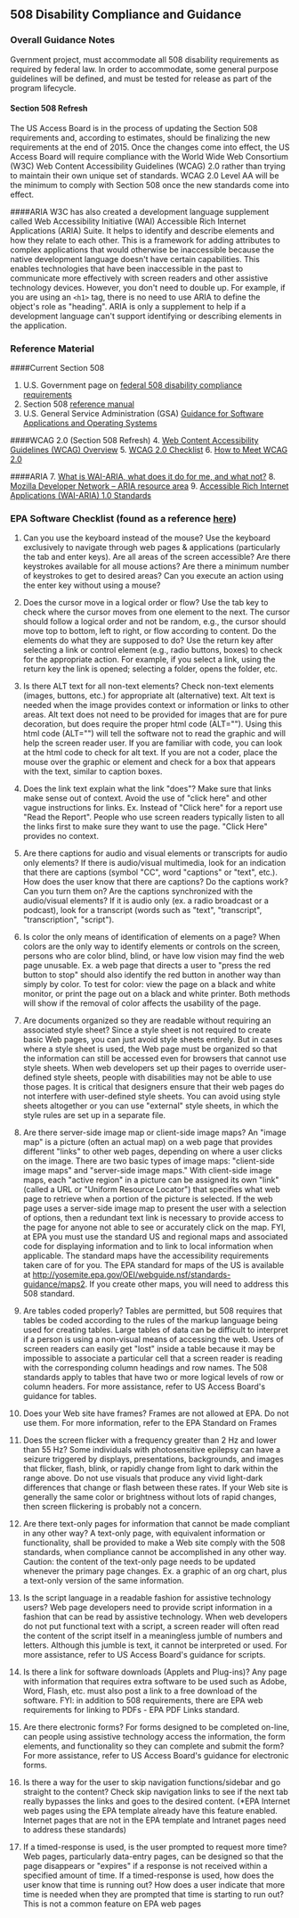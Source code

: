 ## 508 Disability Compliance and Guidance

### Overall Guidance Notes
 Gvernment project, must accommodate all 508 disability requirements as required by federal law. In order to accommodate, some general purpose guidelines will be defined, and must be tested for release as part of the program lifecycle.

#### Section 508 Refresh
The US Access Board is in the process of updating the Section 508 requirements and, according to estimates, should be finalizing the new requirements at the end of 2015. Once the changes come into effect, the US Access Board will require compliance with the World Wide Web Consortium (W3C) Web Content Accessibility Guidelines (WCAG) 2.0 rather than trying to maintain their own unique set of standards. WCAG 2.0 Level AA will be the minimum to comply with Section 508 once the new standards come into effect.

####ARIA
W3C has also created a development language supplement called Web Accessibility Initiative (WAI) Accessible Rich Internet Applications (ARIA) Suite. It helps to identify and describe elements and how they relate to each other. This is a framework for adding attributes to complex applications that would otherwise be inaccessible because the native development language doesn't have certain capabilities. This enables technologies that have been inaccessible in the past to communicate more effectively with screen readers and other assistive technology devices. However, you don't need to double up. For example, if you are using an ```<h1>``` tag, there is no need to use ARIA to define the object's role as "heading". ARIA is only a supplement to help if a development language can't support identifying or describing elements in the application.

### Reference Material
####Current Section 508
1. U.S. Government page on [federal 508 disability compliance requirements](https://www.section508.gov/)
2. Section 508 [reference manual](https://www.section508.gov/archive-section508-reference)
3. U.S. General Service Administration (GSA) [Guidance for Software Applications and Operating Systems](http://www.gsa.gov/graphics/staffoffices/508softwareandos.doc)

####WCAG 2.0 (Section 508 Refresh)
4. [Web Content Accessibility Guidelines (WCAG) Overview](http://www.w3.org/WAI/intro/wcag "Web Content Accessibility Guidelines Overview")
5. [WCAG 2.0 Checklist](http://www.w3.org/TR/2006/WD-WCAG20-20060427/appendixB.html "WCAG 2.0 Checklist")
6. [How to Meet WCAG 2.0](http://www.w3.org/WAI/WCAG20/quickref/ "How to Meet WCAG 2.0")

####ARIA
7. [What is WAI-ARIA, what does it do for me, and what not?](http://www.marcozehe.de/2014/03/27/what-is-wai-aria-what-does-it-do-for-me-and-what-not/ "What is WAI-ARIA, what does it do for me, and what not?")
8. [Mozilla Developer Network – ARIA resource area](https://developer.mozilla.org/en-US/docs/Web/Accessibility/ARIA "Mozilla Developer Network – ARIA resource area")
9. [Accessible Rich Internet Applications (WAI-ARIA) 1.0 Standards](http://www.w3.org/WAI/PF/aria/ "	Accessible Rich Internet Applications 1.0")

### EPA Software Checklist (found as a reference [here](http://www.epa.gov/inter508/toolkit/508_compliance_toolkit_web_apps.htm))

1. Can you use the keyboard instead of the mouse? Use the keyboard exclusively to navigate through web pages & applications (particularly the tab and enter keys). Are all areas of the screen accessible? Are there keystrokes available for all mouse actions? Are there a minimum number of keystrokes to get to desired areas? Can you execute an action using the enter key without using a mouse?

2. Does the cursor move in a logical order or flow? Use the tab key to check where the cursor moves from one element to the next. The cursor should follow a logical order and not be random, e.g., the cursor should move top to bottom, left to right, or flow according to content.
Do the elements do what they are supposed to do? Use the return key after selecting a link or control element (e.g., radio buttons, boxes) to check for the appropriate action. For example, if you select a link, using the return key the link is opened; selecting a folder, opens the folder, etc.

3. Is there ALT text for all non-text elements? Check non-text elements (images, buttons, etc.) for appropriate alt (alternative) text. Alt text is needed when the image provides context or information or links to other areas. Alt text does not need to be provided for images that are for pure decoration, but does require the proper html code (ALT=""). Using this html code (ALT="") will tell the software not to read the graphic and will help the screen reader user. If you are familiar with code, you can look at the html code to check for alt text. If you are not a coder, place the mouse over the graphic or element and check for a box that appears with the text, similar to caption boxes.

4. Does the link text explain what the link "does"? Make sure that links make sense out of context. Avoid the use of "click here" and other vague instructions for links. Ex. Instead of "Click here" for a report use "Read the Report". People who use screen readers typically listen to all the links first to make sure they want to use the page. "Click Here" provides no context.

5. Are there captions for audio and visual elements or transcripts for audio only elements? If there is audio/visual multimedia, look for an indication that there are captions (symbol "CC", word "captions" or "text", etc.). How does the user know that there are captions? Do the captions work? Can you turn them on? Are the captions synchronized with the audio/visual elements? If it is audio only (ex. a radio broadcast or a podcast), look for a transcript (words such as "text", "transcript", "transcription", "script").

6. Is color the only means of identification of elements on a page? When colors are the only way to identify elements or controls on the screen, persons who are color blind, blind, or have low vision may find the web page unusable. Ex. a web page that directs a user to "press the red button to stop" should also identify the red button in another way than simply by color. To test for color: view the page on a black and white monitor, or print the page out on a black and white printer. Both methods will show if the removal of color affects the usability of the page.

7. Are documents organized so they are readable without requiring an associated style sheet? Since a style sheet is not required to create basic Web pages, you can just avoid style sheets entirely. But in cases where a style sheet is used, the Web page must be organized so that the information can still be accessed even for browsers that cannot use style sheets. When web developers set up their pages to override user-defined style sheets, people with disabilities may not be able to use those pages. It is critical that designers ensure that their web pages do not interfere with user-defined style sheets. You can avoid using style sheets altogether or you can use "external" style sheets, in which the style rules are set up in a separate file.

8. Are there server-side image map or client-side image maps? An "image map" is a picture (often an actual map) on a web page that provides different "links" to other web pages, depending on where a user clicks on the image. There are two basic types of image maps: "client-side image maps" and "server-side image maps." With client-side image maps, each "active region" in a picture can be assigned its own "link" (called a URL or "Uniform Resource Locator") that specifies what web page to retrieve when a portion of the picture is selected. If the web page uses a server-side image map to present the user with a selection of options, then a redundant text link is necessary to provide access to the page for anyone not able to see or accurately click on the map. FYI, at EPA you must use the standard US and regional maps and associated code for displaying information and to link to local information when applicable. The standard maps have the accessibility requirements taken care of for you. The EPA standard for maps of the US is available at http://yosemite.epa.gov/OEI/webguide.nsf/standards-guidance/maps2. If you create other maps, you will need to address this 508 standard.

9. Are tables coded properly? Tables are permitted, but 508 requires that tables be coded according to the rules of the markup language being used for creating tables. Large tables of data can be difficult to interpret if a person is using a non-visual means of accessing the web. Users of screen readers can easily get "lost" inside a table because it may be impossible to associate a particular cell that a screen reader is reading with the corresponding column headings and row names. The 508 standards apply to tables that have two or more logical levels of row or column headers. For more assistance, refer to US Access Board's guidance for tables.

10. Does your Web site have frames? Frames are not allowed at EPA. Do not use them. For more information, refer to the EPA Standard on Frames

11. Does the screen flicker with a frequency greater than 2 Hz and lower than 55 Hz? Some individuals with photosensitive epilepsy can have a seizure triggered by displays, presentations, backgrounds, and images that flicker, flash, blink, or rapidly change from light to dark within the range above. Do not use visuals that produce any vivid light-dark differences that change or flash between these rates. If your Web site is generally the same color or brightness without lots of rapid changes, then screen flickering is probably not a concern.

12. Are there text-only pages for information that cannot be made compliant in any other way? A text-only page, with equivalent information or functionality, shall be provided to make a Web site comply with the 508 standards, when compliance cannot be accomplished in any other way. Caution: the content of the text-only page needs to be updated whenever the primary page changes. Ex. a graphic of an org chart, plus a text-only version of the same information.

13. Is the script language in a readable fashion for assistive technology users? Web page developers need to provide script information in a fashion that can be read by assistive technology. When web developers do not put functional text with a script, a screen reader will often read the content of the script itself in a meaningless jumble of numbers and letters. Although this jumble is text, it cannot be interpreted or used. For more assistance, refer to US Access Board's guidance for scripts.

14. Is there a link for software downloads (Applets and Plug-ins)? Any page with information that requires extra software to be used such as Adobe, Word, Flash, etc. must also post a link to a free download of the software. FYI: in addition to 508 requirements, there are EPA web requirements for linking to PDFs - EPA PDF Links standard.

15. Are there electronic forms? For forms designed to be completed on-line, can people using assistive technology access the information, the form elements, and functionality so they can complete and submit the form? For more assistance, refer to US Access Board's guidance for electronic forms.

16. Is there a way for the user to skip navigation functions/sidebar and go straight to the content? Check skip navigation links to see if the next tab really bypasses the links and goes to the desired content. (*EPA Internet web pages using the EPA template already have this feature enabled. Internet pages that are not in the EPA template and Intranet pages need to address these standards)

17. If a timed-response is used, is the user prompted to request more time? Web pages, particularly data-entry pages, can be designed so that the page disappears or "expires" if a response is not received within a specified amount of time. If a timed-response is used, how does the user know that time is running out? How does a user indicate that more time is needed when they are prompted that time is starting to run out? This is not a common feature on EPA web pages
